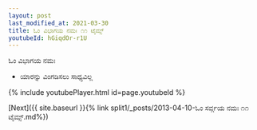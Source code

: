 ```yaml
---
layout: post
last_modified_at: 2021-03-30
title: ಓಂ ವಿಭಾಗಯ ನಮಃ ೧೧ ಟೈಮ್ಸ್
youtubeId: hGiqdOr-r1U
---
```

 
 
 ಓಂ ವಿಭಾಗಯ ನಮಃ  
 
 -  ಯಾರನ್ನು ವಿಂಗಡಿಸಲು ಸಾಧ್ಯವಿಲ್ಲ 
 
  
 
  
 
 
 
 
 
 


{% include youtubePlayer.html id=page.youtubeId %}
 
[Next]({{ site.baseurl }}{% link  split1/_posts/2013-04-10-ಓಂ ಸರ್ವ್ಗಯ ನಮಃ ೧೧ ಟೈಮ್ಸ್.md%})
 
